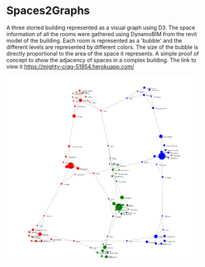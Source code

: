 # Spaces2Graphs

A three storied building represented as a visual graph using D3. The space information of all the rooms were gathered using DynamoBIM from the revit model of the building. Each room is represented as a 'bubble' and the different levels are represented by different colors. The size of the bubble is directly proportional to the area of the space it represents. A simple proof of concept to show the adjacency of spaces in a complex building. The link to view it https://mighty-crag-51954.herokuapp.com/

![](snippet/graphs.PNG)
